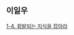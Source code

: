 <h2>이일우</h2><a href="https://www.notion.so/1-a5019066b6574443ad817c23b404ab39?pvs=4#8d6a4c645f674d50bc9b14d6429100d5">1-4. 휘발되는 지식을 잡아라</a>